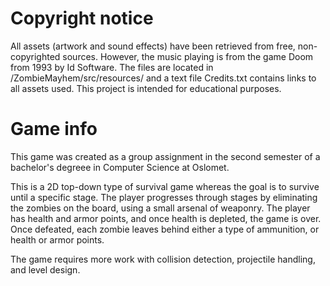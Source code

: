 # Copyright notice
All assets (artwork and sound effects) have been retrieved from free, non-copyrighted sources. 
However, the music playing is from the game Doom from 1993 by Id Software. 
The files are located in /ZombieMayhem/src/resources/ and a text file Credits.txt contains links to all assets used. 
This project is intended for educational purposes. 

# Game info
This game was created as a group assignment in the second semester of a bachelor's degreee in Computer Science at Oslomet. 

This is a 2D top-down type of survival game whereas the goal is to survive until a specific stage. The player progresses through stages by eliminating the zombies on the board, using a small arsenal of weaponry. The player has health and armor points, and once health is depleted, the game is over. Once defeated, each zombie leaves behind either a type of ammunition, or health or armor points.

The game requires more work with collision detection, projectile handling, and level design. 
